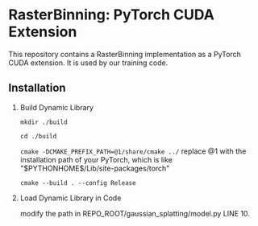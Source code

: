 # RasterBinning: PyTorch CUDA Extension

This repository contains a RasterBinning implementation as a PyTorch CUDA extension. 
It is used by our training code.

## Installation
1. Build Dynamic Library

    `mkdir ./build`

    `cd ./build`

    `cmake -DCMAKE_PREFIX_PATH=@1/share/cmake ../` replace @1 with the installation path of your PyTorch, which is like "\$PYTHONHOME\$/Lib/site-packages/torch"

    `cmake --build . --config Release`

2. Load Dynamic Library in Code

    modify the path in REPO_ROOT/gaussian_splatting/model.py LINE 10.